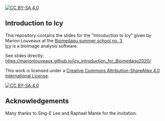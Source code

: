 [![CC BY-SA 4.0][cc-by-sa-shield]][cc-by-sa]

## Introduction to Icy

This repository contains the slides for the "Introduction to Icy" given by Marion Louveaux at the [Biomedaqu summer school no. 3](https://www.gigabiomedaqu.uliege.be/cms/c_5269470/en/biomedaqu-course-3rd-summer-school).      
[Icy](http://icy.bioimageanalysis.org/) is a bioimage analysis software.    

See slides directly: https://marionlouveaux.github.io/icy_introduction_for_Biomedaqu2020/   

This work is licensed under a [Creative Commons Attribution-ShareAlike 4.0 International License][cc-by-sa].

[![CC BY-SA 4.0][cc-by-sa-image]][cc-by-sa]

[cc-by-sa]: http://creativecommons.org/licenses/by-sa/4.0/
[cc-by-sa-image]: https://licensebuttons.net/l/by-sa/4.0/88x31.png
[cc-by-sa-shield]: https://img.shields.io/badge/License-CC%20BY--SA%204.0-lightgrey.svg

 

## Acknowledgements    

Many thanks to Sing-E Lee and Raphael Marée for the invitation.    